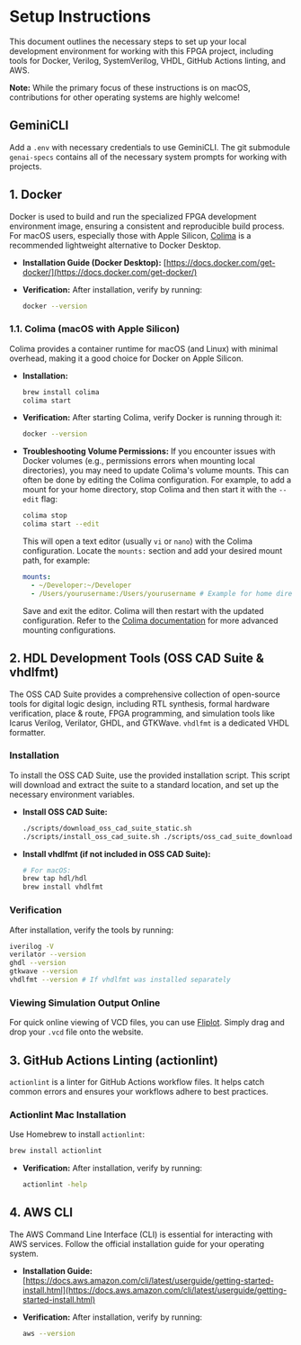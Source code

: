 # Setup Instructions

This document outlines the necessary steps to set up your local development environment for working with this FPGA project, including tools for Docker, Verilog, SystemVerilog, VHDL, GitHub Actions linting, and AWS.

**Note:** While the primary focus of these instructions is on macOS, contributions for other operating systems are highly welcome!

## GeminiCLI

Add a `.env` with necessary credentials to use GeminiCLI. The git submodule `genai-specs` contains all of the necessary system prompts for working with projects.

## 1. Docker

Docker is used to build and run the specialized FPGA development environment image, ensuring a consistent and reproducible build process. For macOS users, especially those with Apple Silicon, [Colima](https://github.com/abiosoft/colima) is a recommended lightweight alternative to Docker Desktop.

- **Installation Guide (Docker Desktop):** [https://docs.docker.com/get-docker/](https://docs.docker.com/get-docker/)

- **Verification:** After installation, verify by running:

    ```bash
    docker --version
    ```

### 1.1. Colima (macOS with Apple Silicon)

Colima provides a container runtime for macOS (and Linux) with minimal overhead, making it a good choice for Docker on Apple Silicon.

- **Installation:**

    ```bash
    brew install colima
    colima start
    ```

- **Verification:** After starting Colima, verify Docker is running through it:

    ```bash
    docker --version
    ```

- **Troubleshooting Volume Permissions:** If you encounter issues with Docker volumes (e.g., permissions errors when mounting local directories), you may need to update Colima's volume mounts. This can often be done by editing the Colima configuration. For example, to add a mount for your home directory, stop Colima and then start it with the `--edit` flag:

    ```bash
    colima stop
    colima start --edit
    ```

    This will open a text editor (usually `vi` or `nano`) with the Colima configuration. Locate the `mounts:` section and add your desired mount path, for example:

    ```yaml
    mounts:
      - ~/Developer:~/Developer
      - /Users/yourusername:/Users/yourusername # Example for home directory
    ```

    Save and exit the editor. Colima will then restart with the updated configuration. Refer to the [Colima documentation](https://github.com/abiosoft/colima#mounts) for more advanced mounting configurations.

## 2. HDL Development Tools (OSS CAD Suite & vhdlfmt)

The OSS CAD Suite provides a comprehensive collection of open-source tools for digital logic design, including RTL synthesis, formal hardware verification, place & route, FPGA programming, and simulation tools like Icarus Verilog, Verilator, GHDL, and GTKWave. `vhdlfmt` is a dedicated VHDL formatter.

### Installation

To install the OSS CAD Suite, use the provided installation script. This script will download and extract the suite to a standard location, and set up the necessary environment variables.

- **Install OSS CAD Suite:**

    ```bash
    ./scripts/download_oss_cad_suite_static.sh
    ./scripts/install_oss_cad_suite.sh ./scripts/oss_cad_suite_downloads/oss-cad-suite*.tgz
    ```

- **Install vhdlfmt (if not included in OSS CAD Suite):**

    ```bash
    # For macOS:
    brew tap hdl/hdl
    brew install vhdlfmt
    ```

### Verification

After installation, verify the tools by running:

```bash
iverilog -V
verilator --version
ghdl --version
gtkwave --version
vhdlfmt --version # If vhdlfmt was installed separately
```

### Viewing Simulation Output Online

For quick online viewing of VCD files, you can use [Fliplot](https://raczben.github.io/fliplot/). Simply drag and drop your `.vcd` file onto the website.

## 3. GitHub Actions Linting (actionlint)

`actionlint` is a linter for GitHub Actions workflow files. It helps catch common errors and ensures your workflows adhere to best practices.

### Actionlint Mac Installation

Use Homebrew to install `actionlint`:

```bash
brew install actionlint
```

- **Verification:** After installation, verify by running:

    ```bash
    actionlint -help
    ```

## 4. AWS CLI

The AWS Command Line Interface (CLI) is essential for interacting with AWS services. Follow the official installation guide for your operating system.

- **Installation Guide:** [https://docs.aws.amazon.com/cli/latest/userguide/getting-started-install.html](https://docs.aws.amazon.com/cli/latest/userguide/getting-started-install.html)

- **Verification:** After installation, verify by running:

    ```bash
    aws --version
    ```
